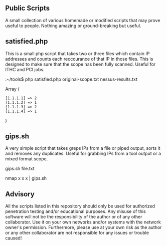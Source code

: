 ## Public Scripts

A small collection of various homemade or modified scripts that may prove useful to people. Nothing amazing or ground-breaking but useful.


## satisfied.php

This is a small php script that takes two or three files which contain IP addresses and counts each reoccurance of that IP in those files. This is designed to make sure that the scope has been fully scanned. Useful for ITHC and PCI jobs.

:~/tools$ php satisfied.php original-scope.txt nessus-results.txt

Array
(

    [1.1.1.1] => 2
    [1.1.1.2] => 1
    [1.1.1.3] => 2
    [1.1.1.4] => 1
)

## gips.sh

A very simple script that takes greps IPs from a file or piped output, sorts it and removes any duplicates. Useful for grabbing IPs from a tool output or a mixed format scope.

gips.sh file.txt

nmap x x x | gips.sh


## Advisory

All the scripts listed in this repository should only be used for authorized penetration testing and/or educational purposes. Any misuse of this software will not be the responsibility of the author or of any other collaborator. Use it on your own networks and/or systems with the network owner's permission. Furthermore, please use at your own risk as the author or any other collaborator are not responsible for any issues or trouble caused!
